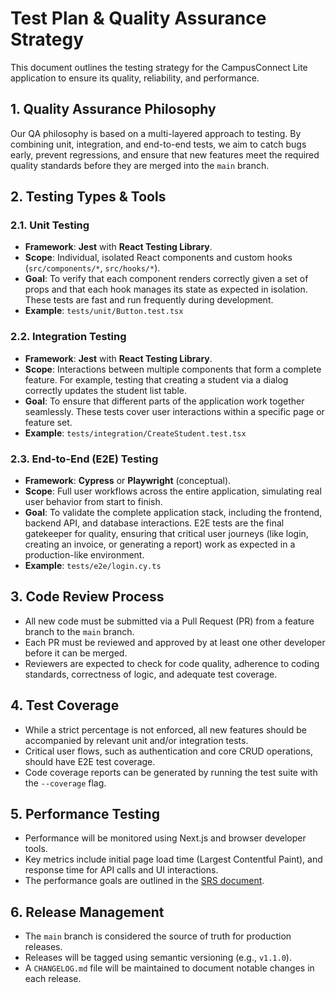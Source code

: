 # Test Plan & Quality Assurance Strategy

This document outlines the testing strategy for the CampusConnect Lite application to ensure its quality, reliability, and performance.

## 1. Quality Assurance Philosophy
Our QA philosophy is based on a multi-layered approach to testing. By combining unit, integration, and end-to-end tests, we aim to catch bugs early, prevent regressions, and ensure that new features meet the required quality standards before they are merged into the `main` branch.

## 2. Testing Types & Tools

### 2.1. Unit Testing
-   **Framework**: **Jest** with **React Testing Library**.
-   **Scope**: Individual, isolated React components and custom hooks (`src/components/*`, `src/hooks/*`).
-   **Goal**: To verify that each component renders correctly given a set of props and that each hook manages its state as expected in isolation. These tests are fast and run frequently during development.
-   **Example**: `tests/unit/Button.test.tsx`

### 2.2. Integration Testing
-   **Framework**: **Jest** with **React Testing Library**.
-   **Scope**: Interactions between multiple components that form a complete feature. For example, testing that creating a student via a dialog correctly updates the student list table.
-   **Goal**: To ensure that different parts of the application work together seamlessly. These tests cover user interactions within a specific page or feature set.
-   **Example**: `tests/integration/CreateStudent.test.tsx`

### 2.3. End-to-End (E2E) Testing
-   **Framework**: **Cypress** or **Playwright** (conceptual).
-   **Scope**: Full user workflows across the entire application, simulating real user behavior from start to finish.
-   **Goal**: To validate the complete application stack, including the frontend, backend API, and database interactions. E2E tests are the final gatekeeper for quality, ensuring that critical user journeys (like login, creating an invoice, or generating a report) work as expected in a production-like environment.
-   **Example**: `tests/e2e/login.cy.ts`

## 3. Code Review Process
-   All new code must be submitted via a Pull Request (PR) from a feature branch to the `main` branch.
-   Each PR must be reviewed and approved by at least one other developer before it can be merged.
-   Reviewers are expected to check for code quality, adherence to coding standards, correctness of logic, and adequate test coverage.

## 4. Test Coverage
-   While a strict percentage is not enforced, all new features should be accompanied by relevant unit and/or integration tests.
-   Critical user flows, such as authentication and core CRUD operations, should have E2E test coverage.
-   Code coverage reports can be generated by running the test suite with the `--coverage` flag.

## 5. Performance Testing
-   Performance will be monitored using Next.js and browser developer tools.
-   Key metrics include initial page load time (Largest Contentful Paint), and response time for API calls and UI interactions.
-   The performance goals are outlined in the [SRS document](./srs.md#44-performance).

## 6. Release Management
-   The `main` branch is considered the source of truth for production releases.
-   Releases will be tagged using semantic versioning (e.g., `v1.1.0`).
-   A `CHANGELOG.md` file will be maintained to document notable changes in each release.
